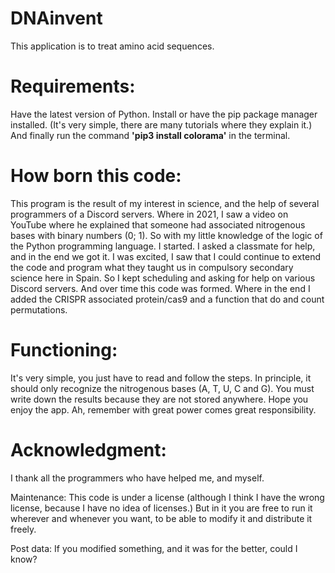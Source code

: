 # DNAinvent
This application is to treat amino acid sequences.

# Requirements:
Have the latest version of Python.
Install or have the pip package manager installed. (It's very simple, there are many tutorials where they explain it.)
And finally run the command **'pip3 install colorama'** in the terminal.
  
# How born this code:
This program is the result of my interest in science, and the help of several programmers of a Discord servers. 
Where in 2021, I saw a video on YouTube where he explained that someone had associated nitrogenous bases with binary numbers (0; 1).
So with my little knowledge of the logic of the Python programming language. I started.
I asked a classmate for help, and in the end we got it.
I was excited, I saw that I could continue to extend the code and program what they taught us in compulsory secondary science here in Spain.
So I kept scheduling and asking for help on various Discord servers.
And over time this code was formed.
Where in the end I added the CRISPR associated protein/cas9 and a function that do and count permutations.
   
# Functioning:
It's very simple, you just have to read and follow the steps.
In principle, it should only recognize the nitrogenous bases (A, T, U, C and G). You must write down the results because they are not stored anywhere.
Hope you enjoy the app. Ah, remember with great power comes great responsibility. 

# Acknowledgment:
I thank all the programmers who have helped me, and myself.

Maintenance:
This code is under a license (although I think I have the wrong license, because I have no idea of licenses.) But in it you are free to run it wherever and whenever you want, to be able to modify it and distribute it freely.

Post data: If you modified something, and it was for the better, could I know?
